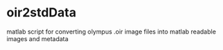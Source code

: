 # oir2stdData
matlab script for converting olympus .oir image files into matlab readable images and metadata 
